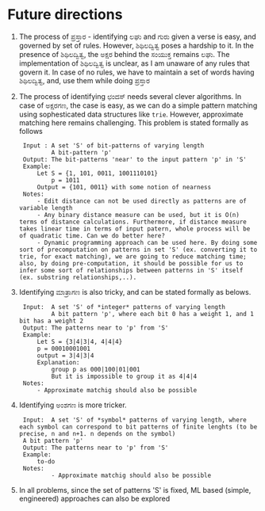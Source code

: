 # Future directions
1. The process of ಪ್ರಸ್ತಾರ - identifying ಲಘು and ಗುರು given a verse is easy, and governed by set of rules. However, ಶಿಥಿಲದ್ವಿತ್ವ poses a hardship to it. In the presence of ಶಿಥಿಲದ್ವಿತ್ವ, the ಅಕ್ಷರ behind the ಸಂಯುಕ್ತ remains ಲಘು. The implementation of ಶಿಥಿಲದ್ವಿತ್ವ is unclear, as I am unaware of any rules that govern it. In case of no rules, we have to maintain a set of words having ಶಿಥಿಲದ್ವಿತ್ವ, and, use them while doing ಪ್ರಸ್ತಾರ
2. The process of identifying ಛಂದಸ್ needs several clever algorithms. In case of ಅಕ್ಷರಗಣ, the case is easy, as we can do a simple pattern matching using sophesticated data structures like `trie`. However, approximate matching here remains challenging. This problem is stated formally as follows
    
        Input : A set 'S' of bit-patterns of varying length
                A bit-pattern 'p'
        Output: The bit-patterns 'near' to the input pattern 'p' in 'S'
        Example:
            Let S = {1, 101, 0011, 1001110101}
                p = 1011
            Output = {101, 0011} with some notion of nearness
        Notes:
            - Edit distance can not be used directly as patterns are of variable length
            - Any binary distance measure can be used, but it is O(n) terms of distance calculations. Furthermore, if distance measure takes linear time in terms of input patern, whole process will be of quadratic time. Can we do better here?
            - Dynamic programming approach can be used here. By doing some sort of precomputation on patterns in set 'S' (ex. converting it to trie, for exact matching), we are going to reduce matching time; also, by doing pre-computation, it should be possible for us to infer some sort of relationships between patterns in 'S' itself (ex. substring relationships,..).
3. Identifying ಮಾತ್ರಾಗಣ is also tricky, and can be stated formally as belows.
        
        Input:  A set 'S' of *integer* patterns of varying length
                A bit pattern 'p', where each bit 0 has a weight 1, and 1 bit has a weight 2
        Output: The patterns near to 'p' from 'S'
        Example:
            Let S = {3|4|3|4, 4|4|4}
            p = 00010001001
            output = 3|4|3|4
            Explanation:
                group p as 000|100|01|001
                But it is impossible to group it as 4|4|4
        Notes: 
            - Approximate matchig should also be possible
4. Identifying ಅಂಶಗಣ is more tricker.

        Input:  A set 'S' of *symbol* patterns of varying length, where each symbol can correspond to bit patterns of finite lenghts (to be precise, n and n+1. n depends on the symbol)
        A bit pattern 'p'
        Output: The patterns near to 'p' from 'S'
        Example:
            to-do
        Notes: 
                - Approximate matchig should also be possible
5. In all problems, since the set of patterns 'S' is fixed, ML based (simple, engineered) approaches can also be explored
    

